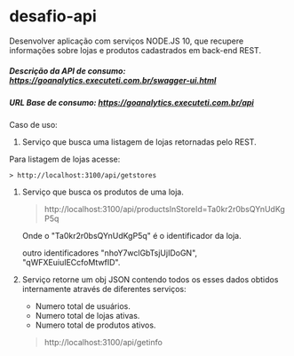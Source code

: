 # desafio-api
Desenvolver aplicação com serviços NODE.JS 10, que recupere informações sobre lojas e produtos cadastrados em back-end REST. 

##### Descrição da API de consumo: https://goanalytics.executeti.com.br/swagger-ui.html 

##### URL Base de consumo: https://goanalytics.executeti.com.br/api 

Caso de uso:
1. Serviço que busca uma listagem de lojas retornadas pelo REST.
    
Para listagem de lojas acesse:
    
    > http://localhost:3100/api/getstores
    
    
    
1. Serviço que busca os produtos de uma loja.
    
    > http://localhost:3100/api/productsInStoreId=Ta0kr2r0bsQYnUdKgP5q
    
    Onde o "Ta0kr2r0bsQYnUdKgP5q" é o identificador da loja.
    
    outro identificadores "nhoY7wclGbTsjUjIDoGN", "qWFXEuiuIECcfoMtwfID".
    
1. Serviço retorne um obj JSON contendo todos os esses dados obtidos internamente através de diferentes serviços: 

    * Numero total de usuários.
    * Numero total de lojas ativas.
    * Numero total de produtos ativos.

    > http://localhost:3100/api/getinfo

    

